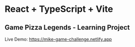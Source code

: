 # React + TypeScript + Vite

## Game Pizza Legends - Learning Project

Live Demo: <a href='https://mike-game-challenge.netlify.app/' target='_blank'>https://mike-game-challenge.netlify.app</a>
